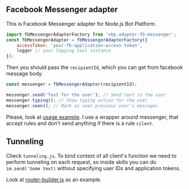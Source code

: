 ## Facebook Messenger adapter
This is Facebook Messenger adapter for Node.js Bot Platform.

```js
import fbMessengerAdapterFactory from 'nbp-adapter-fb-messenger';
const fbMessengerAdapter = fbMessengerAdapterFactory({
    accessToken: 'your-fb-application-access-token',
    logger // your logging tool instance
});
```

Then you should pass the `recipientId`, which you can get from facebook message body.

```js
const messenger = fbMessengerAdapter(recipientId);

messenger.send('Text for the user'); // Send text to the user
messenger.typing(); // Show typing action for the user 
messenger.seen(); // Mark as seen previous user's messages
```

Please, look at [usage example](https://github.com/evilai/nodejs-bot-platform/blob/master/src/bot/skills/clusters/minor/greetings/greet.js). I use a wrapper around messenger, that accept rules and don't send anything if there is a rule `silent`.

## Tunneling
Check `tunneling.js`. To bind context of all client's function we need to perform tunneling on each request, so inside skills you can do `im.send('Some text)` without specifying user IDs and application tokens.

Look at [router-builder.js](https://github.com/evilai/nodejs-bot-platform/blob/master/src/bot/platforms/messenger/bot-name/router-builder.js) as an example.